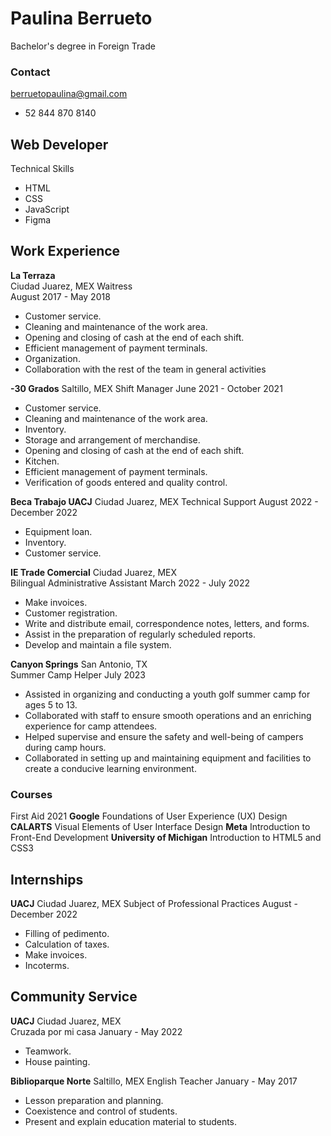 # Paulina Berrueto
Bachelor's degree in Foreign Trade
### Contact
berruetopaulina@gmail.com
+ 52 844 870 8140

## Web Developer
 Technical Skills
 - HTML
 - CSS
 - JavaScript
 - Figma

## Work Experience

<b>La Terraza</b>   <br>                                                                         Ciudad Juarez, MEX
Waitress            <br>                                                                         August 2017 - May 2018
- Customer service.
- Cleaning and maintenance of the work area.
- Opening and closing of cash at the end of each shift.
- Efficient management of payment terminals.
- Organization.
- Collaboration with the rest of the team in general activities
  
<b>-30 Grados</b>                                                                                Saltillo, MEX
Shift Manager                                                                                    June 2021 - October 2021
- Customer service.
- Cleaning and maintenance of the work area.
- Inventory.
- Storage and arrangement of merchandise.
- Opening and closing of cash at the end of each shift.
- Kitchen.
- Efficient management of payment terminals.
- Verification of goods entered and quality control.

<b>Beca Trabajo UACJ</b>                                                                         Ciudad Juarez, MEX
Technical Support                                                                                August 2022 - December 2022
- Equipment loan.
- Inventory.
- Customer service.

<b>IE Trade Comercial</b>                                                                        Ciudad Juarez, MEX             
Bilingual Administrative Assistant                                                               March 2022 - July 2022
- Make invoices.
- Customer registration.
- Write and distribute email, correspondence notes, letters, and forms.
- Assist in the preparation of regularly scheduled reports.
- Develop and maintain a file system.
  
<b>Canyon Springs</b>                                                                            San Antonio, TX             
Summer Camp Helper                                                                               July 2023
- Assisted in organizing and conducting a youth golf summer camp for ages 5 to 13.
- Collaborated with staff to ensure smooth operations and an enriching experience for camp attendees.
- Helped supervise and ensure the safety and well-being of campers during camp hours.
- Collaborated in setting up and maintaining equipment and facilities to create a conducive learning environment.
  
### Courses
First Aid                                                                                         2021
<b>Google</b>
Foundations of User Experience (UX) Design   
<b>CALARTS</b>
Visual Elements of User Interface Design
<b>Meta</b>
Introduction to Front-End Development
<b>University of Michigan</b>
Introduction to HTML5 and CSS3

## Internships
<b>UACJ</b>                                                                                       Ciudad Juarez, MEX
Subject of Professional Practices                                                                 August - December 2022
- Filling of pedimento.
- Calculation of taxes.
- Make invoices.
- Incoterms.

## Community Service
<b>UACJ</b>                                                                                       Ciudad Juarez, MEX            
Cruzada por mi casa                                                                               January - May 2022
- Teamwork.
- House painting.

<b>Biblioparque Norte</b>                                                                         Saltillo, MEX
English Teacher                                                                                   January - May 2017
- Lesson preparation and planning.
- Coexistence and control of students.
- Present and explain education material to students.
